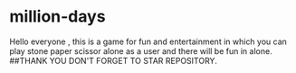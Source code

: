 # million-days
Hello everyone , this is a game for fun and entertainment in which you can play stone paper scissor alone as a user and there will be fun in alone.
##THANK YOU
DON'T FORGET TO STAR REPOSITORY.


